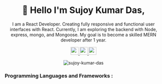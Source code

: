 <h1 align="center">👋 Hello I'm Sujoy Kumar Das,</h1>
<p align="center">I am a React Developer. Creating fully responsive and functional user interfaces with React. Currently, I am exploring the backend with Node, express, mongo, and Mongoose. My goal is to become a skilled MERN developer after 1 year.</p>


<p align="center">
  <a href="https://www.linkedin.com/in/devsujoykumardas/" target="_blank">
  <img src="https://img.shields.io/badge/linkedin-%230077B5.svg?&style=for-the-badge&logo=linkedin&logoColor=white" height="25">
</a>
  <a href="https://www.facebook.com/people/Sujoy-Kumar-
    Das/pfbid0wXrs5jr3Vw1eLc6BF9mmMvy21LCuQ3RFMqq9m4PAwHpsvotDstdMBdkPRtpwjFXhl/" target="_blank">
    <img src="https://img.shields.io/badge/facebook-%231877F2.svg?&style=for-the-badge&logo=facebook&logoColor=white"
    height="25">
  </a>
  <a href="https://dev-sujoy.vercel.app/" target="_blank">
    <img src="https://img.shields.io/badge/portfolio-%23000000.svg?&style=for-the-badge&logo=Hugo&logoColor=white" height="25">
  </a>
</p>


<p align="center"><img align="center" src="https://github-readme-streak-stats.herokuapp.com/?user=sujoy-kumar-das&" alt="sujoy-kumar-das" /></p>


<h3 align="left">Programming Languages and Frameworks :</h3>


